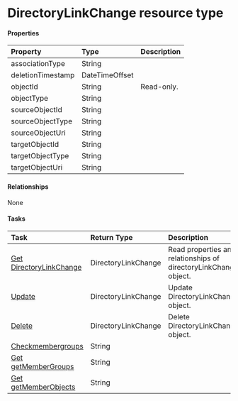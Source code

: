 # DirectoryLinkChange resource type



#### Properties
| Property	   | Type	|Description|
|:---------------|:--------|:----------|
|associationType|String||
|deletionTimestamp|DateTimeOffset||
|objectId|String| Read-only.|
|objectType|String||
|sourceObjectId|String||
|sourceObjectType|String||
|sourceObjectUri|String||
|targetObjectId|String||
|targetObjectType|String||
|targetObjectUri|String||

#### Relationships
None


#### Tasks

| Task		   | Return Type	|Description|
|:---------------|:--------|:----------|
|[Get DirectoryLinkChange](../api/directorylinkchange_get.md) | DirectoryLinkChange |Read properties and relationships of directoryLinkChange object.|
|[Update](../api/directorylinkchange_update.md) | DirectoryLinkChange	|Update DirectoryLinkChange object. |
|[Delete](../api/directorylinkchange_delete.md) | DirectoryLinkChange	|Delete DirectoryLinkChange object. |
|[Checkmembergroups](../api/directorylinkchange_checkmembergroups.md)|String||
|[Get getMemberGroups](../api/directorylinkchange_getmembergroups.md)|String||
|[Get getMemberObjects](../api/directorylinkchange_getmemberobjects.md)|String||
